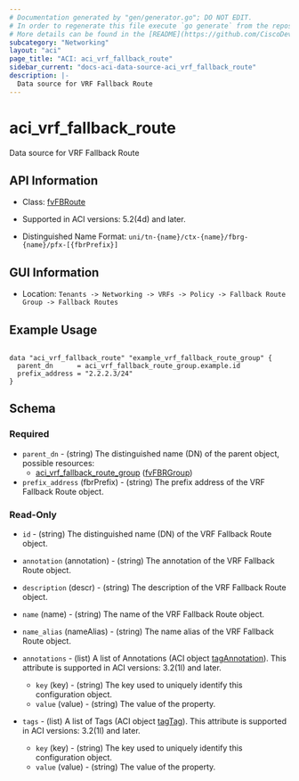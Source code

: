 ```yaml
---
# Documentation generated by "gen/generator.go"; DO NOT EDIT.
# In order to regenerate this file execute `go generate` from the repository root.
# More details can be found in the [README](https://github.com/CiscoDevNet/terraform-provider-aci/blob/master/README.md).
subcategory: "Networking"
layout: "aci"
page_title: "ACI: aci_vrf_fallback_route"
sidebar_current: "docs-aci-data-source-aci_vrf_fallback_route"
description: |-
  Data source for VRF Fallback Route
---
```


# aci_vrf_fallback_route #

Data source for VRF Fallback Route

## API Information ##

* Class: [fvFBRoute](https://pubhub.devnetcloud.com/media/model-doc-latest/docs/app/index.html#/objects/fvFBRoute/overview)

* Supported in ACI versions: 5.2(4d) and later.

* Distinguished Name Format: `uni/tn-{name}/ctx-{name}/fbrg-{name}/pfx-[{fbrPrefix}]`

## GUI Information ##

* Location: `Tenants -> Networking -> VRFs -> Policy -> Fallback Route Group -> Fallback Routes`

## Example Usage ##

```hcl

data "aci_vrf_fallback_route" "example_vrf_fallback_route_group" {
  parent_dn      = aci_vrf_fallback_route_group.example.id
  prefix_address = "2.2.2.3/24"
}

```

## Schema ##

### Required ###

* `parent_dn` - (string) The distinguished name (DN) of the parent object, possible resources:
  - [aci_vrf_fallback_route_group](https://registry.terraform.io/providers/CiscoDevNet/aci/latest/docs/resources/vrf_fallback_route_group) ([fvFBRGroup](https://pubhub.devnetcloud.com/media/model-doc-latest/docs/app/index.html#/objects/fvFBRGroup/overview))
* `prefix_address` (fbrPrefix) - (string) The prefix address of the VRF Fallback Route object.

### Read-Only ###

* `id` - (string) The distinguished name (DN) of the VRF Fallback Route object.
* `annotation` (annotation) - (string) The annotation of the VRF Fallback Route object.
* `description` (descr) - (string) The description of the VRF Fallback Route object.
* `name` (name) - (string) The name of the VRF Fallback Route object.
* `name_alias` (nameAlias) - (string) The name alias of the VRF Fallback Route object.

* `annotations` - (list) A list of Annotations (ACI object [tagAnnotation](https://pubhub.devnetcloud.com/media/model-doc-latest/docs/app/index.html#/objects/tagAnnotation/overview)). This attribute is supported in ACI versions: 3.2(1l) and later.
  * `key` (key) - (string) The key used to uniquely identify this configuration object.
  * `value` (value) - (string) The value of the property.

* `tags` - (list) A list of Tags (ACI object [tagTag](https://pubhub.devnetcloud.com/media/model-doc-latest/docs/app/index.html#/objects/tagTag/overview)). This attribute is supported in ACI versions: 3.2(1l) and later.
  * `key` (key) - (string) The key used to uniquely identify this configuration object.
  * `value` (value) - (string) The value of the property.
